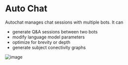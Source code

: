 # Auto Chat

Autochat manages chat sessions with multiple bots. It can

- generate Q&A sessions between two bots
- modify language model parameters
- optimize for brevity or depth
- generate subject conectivity graphs

![image](https://user-images.githubusercontent.com/7875170/227880910-739c42b5-57ca-4afd-8a60-74dadf054d54.png)
